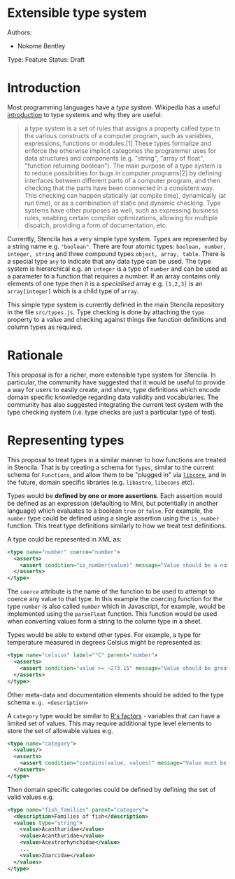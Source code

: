 # Extensible type system

Authors:
  - Nokome Bentley

Type: Feature
Status: Draft

# Introduction

Most programming languages have a *type system*. Wikipedia has a useful [introduction](https://en.wikipedia.org/wiki/Type_system) to type systems and why they are useful:

> a type system is a set of rules that assigns a property called type to the various constructs of a computer program, such as variables, expressions, functions or modules.[1] These types formalize and enforce the otherwise implicit categories the programmer uses for data structures and components (e.g. "string", "array of float", "function returning boolean"). The main purpose of a type system is to reduce possibilities for bugs in computer programs[2] by defining interfaces between different parts of a computer program, and then checking that the parts have been connected in a consistent way. This checking can happen statically (at compile time), dynamically (at run time), or as a combination of static and dynamic checking. Type systems have other purposes as well, such as expressing business rules, enabling certain compiler optimizations, allowing for multiple dispatch, providing a form of documentation, etc.

Currently, Stencila has a very simple type system. Types are represented by a string name e.g. `"boolean"`. There are four atomic types: `boolean, number, integer, string` and three compound types `object, array, table`. There is a special type `any` to indicate that any data type can be used. The type system is hierarchical e.g.  an `integer` is a type of `number` and can be used as a parameter to a function that requires a number. If an array contains only elements of one type then it is a *specialised* array e.g. `[1,2,3]` is an `array[integer]` which is a child type of `array`. 

This simple type system is currently defined in the main Stencila repository in the file `src/types.js`. Type checking is done by attaching the `type` property to a value and checking against things like function definitions and column types as required.

# Rationale

This proposal is for a richer, more extensible type system for Stencila. In particular, the community have suggested that it would be useful to provide a way for users to easily create, and *share*, type definitions which encode domain specific knowledge regarding data validity and vocabularies. The community has also suggested integrating the current test system with the type checking system (i.e. type checks are just a particular type of test). 

# Representing types

This proposal to treat types in a similar manner to how functions are treated in Stencila. That is by creating a schema for `Types`, similar to the current schema for `Functions`, and allow them to be "plugged in" via [`libcore`](https://github.com/stencila/libcore), and in the future, domain specific libraries (e.g. `libastro`, `libecons` etc).

Types would be **defined by one or more assertions**. Each assertion would be defined as an expression (defaulting to Mini, but potentially in another language) which evaluates to a boolean `true` or `false`. For example, the `number` type could be defined using a single assertion using the `is_number` function. This treat type definitions similarly to how we treat test definitions.

A type could be represented in XML as:

```xml
<type name="number" coerce="number">
  <asserts>
    <assert condition="is_number(value)" message="Value should be a number" />
  </asserts>
</type>

```

The `coerce` attribute is the name of the function to be used to attempt to coerce any value to that type. In this example the coercing function for the type `number` is also called `number` which in Javascript, for example, would be implemented using the `parseFloat` function. This function would be used when converting values form a string to the column type in a sheet.

Types would be able to extend other types. For example, a type for temperature measured in degrees Celsius might be represented as:

```xml
<type name="celsius" label="°C" parent="number">
  <asserts>
    <assert condition="value >= −273.15" message="Value should be greater than, or equal to, absolute zero (−273.15)" />
  </asserts>
</type>
```

Other meta-data and documentation elements should be added to the type schema `e.g. <description>`

A `category` type would be similar to [R's factors](https://www.stat.berkeley.edu/classes/s133/factors.html) - variables that can have a limited set of values. This may require additional type level elements to store the set of allowable values e.g.


```xml
<type name="category">
  <values/>
  <asserts>
    <assert condition="contains(value, values)" message="Value must be one of values for category" />
  </asserts>
</type>
```

Then domain specific categories could be defined by defining the set of valid values e.g.

```xml
<type name="fish_families" parent="category">
  <description>Families of fish</description>
  <values type="string">
    <value>Acanthuridae</value>
    <value>Acanthuridae</value>
    <value>Acestrorhynchidae</value>
    ...
    <value>Zoarcidae</value>
  </values>
</type>
```
